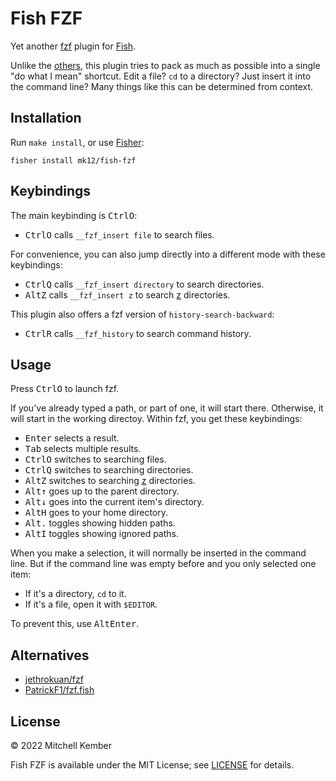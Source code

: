 # Fish FZF

Yet another [fzf] plugin for [Fish].

Unlike the [others](#alternatives), this plugin tries to pack as much as possible into a single "do what I mean" shortcut. Edit a file? `cd` to a directory? Just insert it into the command line? Many things like this can be determined from context.

## Installation

Run `make install`, or use [Fisher]:

```fish
fisher install mk12/fish-fzf
```

## Keybindings

The main keybinding is <kbd>Ctrl</kbd><kbd>O</kbd>:

- <kbd>Ctrl</kbd><kbd>O</kbd> calls `__fzf_insert file` to search files.

For convenience, you can also jump directly into a different mode with these keybindings:

- <kbd>Ctrl</kbd><kbd>Q</kbd> calls `__fzf_insert directory` to search directories.
- <kbd>Alt</kbd><kbd>Z</kbd> calls `__fzf_insert z` to search [z] directories.

This plugin also offers a fzf version of `history-search-backward`:

- <kbd>Ctrl</kbd><kbd>R</kbd> calls `__fzf_history` to search command history.

## Usage

Press <kbd>Ctrl</kbd><kbd>O</kbd> to launch fzf.

If you've already typed a path, or part of one, it will start there. Otherwise, it will start in the working directoy. Within fzf, you get these keybindings:

- <kbd>Enter</kbd> selects a result.
- <kbd>Tab</kbd> selects multiple results.
- <kbd>Ctrl</kbd><kbd>O</kbd> switches to searching files.
- <kbd>Ctrl</kbd><kbd>Q</kbd> switches to searching directories.
- <kbd>Alt</kbd><kbd>Z</kbd> switches to searching [z] directories.
- <kbd>Alt</kbd><kbd>↑</kbd> goes up to the parent directory.
- <kbd>Alt</kbd><kbd>↓</kbd> goes into the current item's directory.
- <kbd>Alt</kbd><kbd>H</kbd> goes to your home directory.
- <kbd>Alt</kbd><kbd>.</kbd> toggles showing hidden paths.
- <kbd>Alt</kbd><kbd>I</kbd> toggles showing ignored paths.

When you make a selection, it will normally be inserted in the command line. But if the command line was empty before and you only selected one item:

- If it's a directory, `cd` to it.
- If it's a file, open it with `$EDITOR`.

To prevent this, use <kbd>Alt</kbd><kbd>Enter</kbd>.

## Alternatives

- [jethrokuan/fzf](https://github.com/jethrokuan/fzf)
- [PatrickF1/fzf.fish](https://github.com/PatrickF1/fzf.fish)

## License

© 2022 Mitchell Kember

Fish FZF is available under the MIT License; see [LICENSE](LICENSE.md) for details.

[fzf]: https://github.com/junegunn/fzf
[Fish]: https://fishshell.com
[Fisher]: https://github.com/jorgebucaran/fisher
[z]: https://github.com/jethrokuan/z
